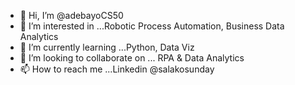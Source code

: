 - 👋 Hi, I’m @adebayoCS50
- 👀 I’m interested in ...Robotic Process Automation, Business Data Analytics
- 🌱 I’m currently learning ...Python, Data Viz
- 💞️ I’m looking to collaborate on ... RPA & Data Analytics
- 📫 How to reach me ...Linkedin @salakosunday

<!---
adebayoCS50/adebayoCS50 is a ✨ special ✨ repository because its `README.md` (this file) appears on your GitHub profile.
You can click the Preview link to take a look at your changes.
--->
